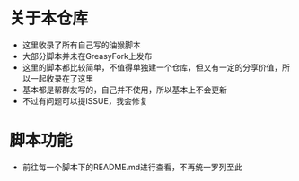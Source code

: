 # 关于本仓库
- 这里收录了所有自己写的油猴脚本
- 大部分脚本并未在GreasyFork上发布
- 这里的脚本都比较简单，不值得单独建一个仓库，但又有一定的分享价值，所以一起收录在了这里
- 基本都是帮群友写的，自己并不使用，所以基本上不会更新
- 不过有问题可以提ISSUE，我会修复

# 脚本功能
- 前往每一个脚本下的README.md进行查看，不再统一罗列至此
